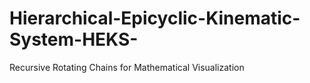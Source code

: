# Hierarchical-Epicyclic-Kinematic-System-HEKS-
Recursive Rotating Chains for Mathematical Visualization
